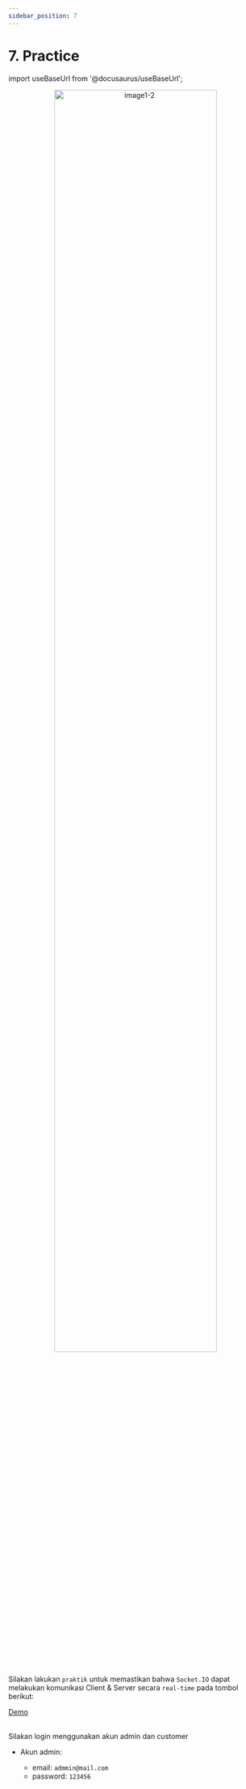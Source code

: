 ```yaml
---
sidebar_position: 7
---
```


# 7. Practice

import useBaseUrl from '@docusaurus/useBaseUrl';

<center>
  <img alt="image1-2" src={useBaseUrl('img/docs/image-socket-2.png')} width="80%"/>
</center>

Silakan lakukan `praktik` untuk memastikan bahwa `Socket.IO` dapat melakukan komunikasi Client & Server secara `real-time` pada tombol berikut:

<div>
<a class="btn-demo" href="https://ebook-code-results-stage-2-socket-io-frontend-sigma.vercel.app">
Demo
</a>
</div>

<br />

Silakan login menggunakan akun admin dan customer

- Akun admin:

  - email: `admmin@mail.com`
  - password: `123456`
